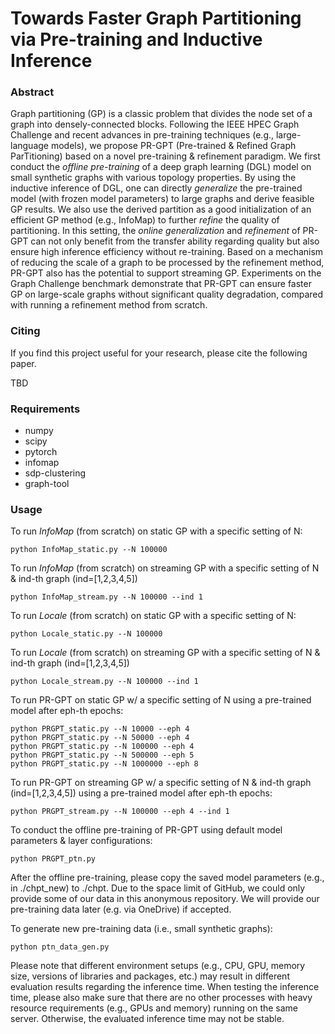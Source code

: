 # Towards Faster Graph Partitioning via Pre-training and Inductive Inference

### Abstract
Graph partitioning (GP) is a classic problem that divides the node set of a graph into densely-connected blocks. Following the IEEE HPEC Graph Challenge and recent advances in pre-training techniques (e.g., large-language models), we propose PR-GPT (Pre-trained & Refined Graph ParTitioning) based on a novel pre-training & refinement paradigm. We first conduct the *offline pre-training* of a deep graph learning (DGL) model on small synthetic graphs with various topology properties. By using the inductive inference of DGL, one can directly *generalize* the pre-trained model (with frozen model parameters) to large graphs and derive feasible GP results. We also use the derived partition as a good initialization of an efficient GP method (e.g., InfoMap) to further *refine* the quality of partitioning. In this setting, the *online generalization* and *refinement* of PR-GPT can not only benefit from the transfer ability regarding quality but also ensure high inference efficiency without re-training. Based on a mechanism of reducing the scale of a graph to be processed by the refinement method, PR-GPT also has the potential to support streaming GP. Experiments on the Graph Challenge benchmark demonstrate that PR-GPT can ensure faster GP on large-scale graphs without significant quality degradation, compared with running a refinement method from scratch.

### Citing
If you find this project useful for your research, please cite the following paper.

TBD

### Requirements
* numpy
* scipy
* pytorch
* infomap
* sdp-clustering
* graph-tool

### Usage

To run *InfoMap* (from scratch) on static GP with a specific setting of N:
~~~
python InfoMap_static.py --N 100000
~~~
To run *InfoMap* (from scratch) on streaming GP with a specific setting of N & ind-th graph (ind=[1,2,3,4,5])
~~~
python InfoMap_stream.py --N 100000 --ind 1
~~~

To run *Locale* (from scratch) on static GP with a specific setting of N:
~~~
python Locale_static.py --N 100000
~~~
To run *Locale* (from scratch) on streaming GP with a specific setting of N & ind-th graph (ind=[1,2,3,4,5])
~~~
python Locale_stream.py --N 100000 --ind 1
~~~

To run PR-GPT on static GP w/ a specific setting of N using a pre-trained model after eph-th epochs:
~~~
python PRGPT_static.py --N 10000 --eph 4
python PRGPT_static.py --N 50000 --eph 4
python PRGPT_static.py --N 100000 --eph 4
python PRGPT_static.py --N 500000 --eph 5
python PRGPT_static.py --N 1000000 --eph 8
~~~
To run PR-GPT on streaming GP w/ a specific setting of N & ind-th graph (ind=[1,2,3,4,5]) using a pre-trained model after eph-th epochs:
~~~
python PRGPT_stream.py --N 100000 --eph 4 --ind 1
~~~

To conduct the offline pre-training of PR-GPT using default model parameters & layer configurations:
~~~
python PRGPT_ptn.py
~~~
After the offline pre-training, please copy the saved model parameters (e.g., in ./chpt_new) to ./chpt.
Due to the space limit of GitHub, we could only provide some of our data in this anonymous repository. We will provide our pre-training data later (e.g. via OneDrive) if accepted.

To generate new pre-training data (i.e., small synthetic graphs):
~~~
python ptn_data_gen.py
~~~

Please note that different environment setups (e.g., CPU, GPU, memory size, versions of libraries and packages, etc.) may result in different evaluation results regarding the inference time. When testing the inference time, please also make sure that there are no other processes with heavy resource requirements (e.g., GPUs and memory) running on the same server. Otherwise, the evaluated inference time may not be stable.
